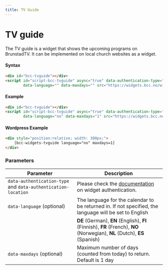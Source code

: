```yaml
---
title: TV Guide
---
```


# TV guide

The TV guide is a widget that shows the upcoming programs on BrunstadTV. It can be implemented on local church websites as a widget.

#### Syntax

````html
<div id="bcc-tvguide"></div>
<script id="script-bcc-tvguide" async="true" data-authentication-type="" data-authentication-location=""
        data-language="" data-maxdays="" src="https://widgets.bcc.no/widgets/TvGuideJs"></script>
````

#### Example

````html
<div id="bcc-tvguide"></div>
<script id="script-bcc-tvguide" async="true" data-authentication-type="" data-authentication-location=""
        data-language="no" data-maxdays="1" src="https://widgets.bcc.no/widgets/TvGuideJs"></script>
````

#### Wordpress Example

````html
<div style="position:relative; width: 300px;">
    [bcc-widgets-tvguide language="no" maxdays=1]
</div>
````

### Parameters

| Parameter                                                         | Description                                                                                                                                                                                                                          |
|-------------------------------------------------------------------|--------------------------------------------------------------------------------------------------------------------------------------------------------------------------------------------------------------------------------------|
| ``data-authentication-type`` and ``data-authentication-location`` | Please check the [documentation](./Widget%20Authentication.md) on widget authentication.                                                                                                                                                  |
| ``data-language`` (optional)                                      | The language for the calendar to be returned in. If not specified, the language will be set to English                                                                                                                               |
|                                                                   | **DE** (German), **EN** (English), **FI** (Finnish), **FR** (French), **NO** (Norwegian), **NL** (Dutch), **ES** (Spanish)                                                                                                           |                                                                                                                                                                                                                     |
| ``data-maxdays`` (optional)                                       | Maximum number of days (counted from today) to return. Default is 1 day                                                                                                                                                              |

 